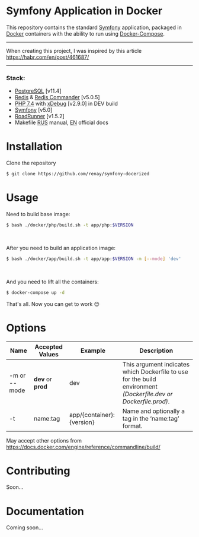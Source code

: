 Symfony Application in Docker
=====================

This repository contains the standard [Symfony](https://symfony.com/doc/current/setup.html) application, packaged in [Docker](https://docs.docker.com/) containers with the ability to run using [Docker-Compose](https://docs.docker.com/compose/).

***

When creating this project, I was inspired by this article <https://habr.com/en/post/461687/>

***

### Stack:
* [PostgreSQL](https://www.postgresql.org/) [v11.4]
* [Redis](https://redis.io/) & [Redis Commander](https://github.com/joeferner/redis-commander) [v5.0.5]
* [PHP 7.4](https://www.php.net/ChangeLog-7.php#7.4.1) with [xDebug](https://xdebug.org/) [v2.9.0] in DEV build
* [Symfony](https://symfony.com/doc/current/setup.html) [v5.0]
* [RoadRunner](https://github.com/spiral/roadrunner) [v1.5.2]
* Makefile [RUS](https://blog.hook.sh/nix/makefile-full-doc/) manual, [EN](https://www.gnu.org/software/make/manual/make.html) official docs

# Installation

Clone the repository
<br/>

```bash
$ git clone https://github.com/renay/symfony-docerized
```

# Usage

Need to build base image:
```bash
$ bash ./docker/php/build.sh -t app/php:$VERSION
```
<br/>

After you need to build an application image:
```bash
$ bash ./docker/app/build.sh -t app/app:$VERSION -m [--mode] 'dev' 
```
<br/>

And you need to lift all the containers:
```bash
$ docker-compose up -d
```
That's all. Now you can get to work :blush:

# Options
Name            | Accepted Values         | Example                   | Description
----------------|-------------------------|---------------------------|----------------------
-m or --mode     | __dev__ or __prod__     | dev                       | This argument indicates which Dockerfile to use for the build environment _(Dockerfile.dev or Dockerfile.prod)_.
-t              | name:tag                | app/{container}:{version} | Name and optionally a tag in the ‘name:tag’ format.

May accept other options from https://docs.docker.com/engine/reference/commandline/build/

# Contributing
Soon...

# Documentation
Coming soon...
